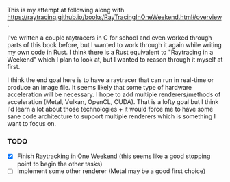 This is my attempt at following along with https://raytracing.github.io/books/RayTracingInOneWeekend.html#overview.

I've written a couple raytracers in C for school and even worked through parts of this book before, but I wanted
to work through it again while writing my own code in Rust. I think there is a Rust equivalent to "Raytracing in a Weekend"
which I plan to look at, but I wanted to reason through it myself at first.

I think the end goal here is to have a raytracer that can run in real-time or produce
an image file. It seems likely that some type of hardware acceleration will be
necessary. I hope to add multiple renderers/methods of acceleration (Metal, Vulkan, OpenCL, CUDA). That is a lofty goal but I think I'd learn a lot about those technologies + it would
force me to have some sane code architecture to support multiple renderers which is something
I want to focus on.

### TODO
- [X] Finish Raytracking in One Weekend (this seems like a good stopping point to begin the other tasks)
- [ ] Implement some other renderer (Metal may be a good first choice)
